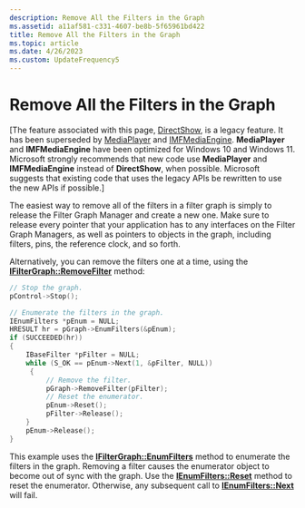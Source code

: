 ```yaml
---
description: Remove All the Filters in the Graph
ms.assetid: a11af581-c331-4607-be8b-5f65961bd422
title: Remove All the Filters in the Graph
ms.topic: article
ms.date: 4/26/2023
ms.custom: UpdateFrequency5
---
```


# Remove All the Filters in the Graph

\[The feature associated with this page, [DirectShow](/windows/win32/directshow/directshow), is a legacy feature. It has been superseded by [MediaPlayer](/uwp/api/Windows.Media.Playback.MediaPlayer) and [IMFMediaEngine](/windows/win32/api/mfmediaengine/nn-mfmediaengine-imfmediaengine). **MediaPlayer** and **IMFMediaEngine** have been optimized for Windows 10 and Windows 11. Microsoft strongly recommends that new code use **MediaPlayer** and **IMFMediaEngine** instead of **DirectShow**, when possible. Microsoft suggests that existing code that uses the legacy APIs be rewritten to use the new APIs if possible.\]

The easiest way to remove all of the filters in a filter graph is simply to release the Filter Graph Manager and create a new one. Make sure to release every pointer that your application has to any interfaces on the Filter Graph Managers, as well as pointers to objects in the graph, including filters, pins, the reference clock, and so forth.

Alternatively, you can remove the filters one at a time, using the [**IFilterGraph::RemoveFilter**](/windows/desktop/api/Strmif/nf-strmif-ifiltergraph-removefilter) method:


```C++
// Stop the graph.
pControl->Stop();

// Enumerate the filters in the graph.
IEnumFilters *pEnum = NULL;
HRESULT hr = pGraph->EnumFilters(&pEnum);
if (SUCCEEDED(hr))
{
    IBaseFilter *pFilter = NULL;
    while (S_OK == pEnum->Next(1, &pFilter, NULL))
     {
         // Remove the filter.
         pGraph->RemoveFilter(pFilter);
         // Reset the enumerator.
         pEnum->Reset();
         pFilter->Release();
    }
    pEnum->Release();
}
```



This example uses the [**IFilterGraph::EnumFilters**](/windows/desktop/api/Strmif/nf-strmif-ifiltergraph-enumfilters) method to enumerate the filters in the graph. Removing a filter causes the enumerator object to become out of sync with the graph. Use the [**IEnumFilters::Reset**](/windows/desktop/api/Strmif/nf-strmif-ienumfilters-reset) method to reset the enumerator. Otherwise, any subsequent call to [**IEnumFilters::Next**](/windows/desktop/api/Strmif/nf-strmif-ienumfilters-next) will fail.

 

 



